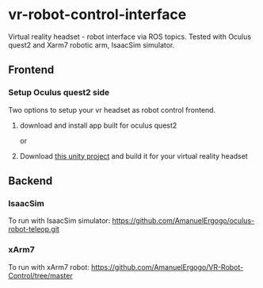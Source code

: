 # vr-robot-control-interface
Virtual reality headset - robot interface via ROS topics.
Tested with Oculus quest2 and Xarm7 robotic arm, IsaacSim simulator.
## Frontend
### Setup Oculus quest2 side
Two options to setup your vr headset as robot control frontend.
1. download and install app built for oculus quest2

   or
   
3. Download [this unity project](https://drive.google.com/file/d/1gZa7_dySmAk8ESBnknzpR6EvUyLL3YCg/view?usp=sharing) and build it for your virtual reality headset
## Backend
### IsaacSim
To run with IsaacSim simulator:
https://github.com/AmanuelErgogo/oculus-robot-teleop.git
### xArm7
To run with xArm7 robot:
https://github.com/AmanuelErgogo/VR-Robot-Control/tree/master

